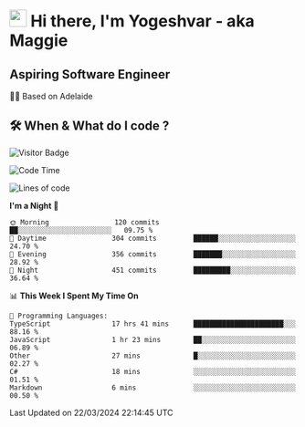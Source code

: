 <h1><img src="https://emojis.slackmojis.com/emojis/images/1531849430/4246/blob-sunglasses.gif?1531849430" width="30"/> Hi there, I'm Yogeshvar - aka Maggie</h1>

## Aspiring Software Engineer
🏂🏻  Based on Adelaide 

## 🛠 When & What do I code ?  

![Visitor Badge](https://visitor-badge.feriirawann.repl.co?username=yogeshvar&repo=yogeshvar&label=Visitors&style=plastic&color=%23457BFF&contentType=svg)

<!--START_SECTION:waka-->
![Code Time](http://img.shields.io/badge/Code%20Time-2%2C775%20hrs%2026%20mins-blue)

![Lines of code](https://img.shields.io/badge/From%20Hello%20World%20I%27ve%20Written-4.1%20million%20lines%20of%20code-blue)

**I'm a Night 🦉** 

```text
🌞 Morning                120 commits         ██░░░░░░░░░░░░░░░░░░░░░░░   09.75 % 
🌆 Daytime                304 commits         ██████░░░░░░░░░░░░░░░░░░░   24.70 % 
🌃 Evening                356 commits         ███████░░░░░░░░░░░░░░░░░░   28.92 % 
🌙 Night                  451 commits         █████████░░░░░░░░░░░░░░░░   36.64 % 
```


📊 **This Week I Spent My Time On** 

```text
💬 Programming Languages: 
TypeScript               17 hrs 41 mins      ██████████████████████░░░   88.16 % 
JavaScript               1 hr 23 mins        ██░░░░░░░░░░░░░░░░░░░░░░░   06.89 % 
Other                    27 mins             █░░░░░░░░░░░░░░░░░░░░░░░░   02.27 % 
C#                       18 mins             ░░░░░░░░░░░░░░░░░░░░░░░░░   01.51 % 
Markdown                 6 mins              ░░░░░░░░░░░░░░░░░░░░░░░░░   00.50 % 
```


 Last Updated on 22/03/2024 22:14:45 UTC
<!--END_SECTION:waka-->
